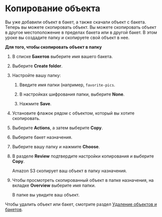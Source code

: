 # Копирование объекта<a name="CopyingAnObject"></a>

Вы уже добавили объект в бакет, а также скачали объект с бакета\. Теперь вы можете скопировать объект\. Вы можете скопировать объект в другое местоположение в пределах бакета или в другой бакет\. В этом уроке вы создадите папку и скопируете свой объект в нее\.

**Для того, чтобы скопировать объект в папку**

1. В списке **Бакетов** выберите имя вашего бакета\.

1. Выберите **Create folder**\.

1. Настройте вашу папку: 

   1. Введите имя папки \(например, `favorite-pics`\.

   1. В настройках шифрования папки, выберите **None**\.

   1. Нажмите **Save**\.

1. Установите флажок рядом с объектом, который вы хотите скопировать\.

1. Выберите **Actions**, а затем выберите **Copy**\.

1. Выберите бакет назначения\.

1. Выберите вашу папку и нажмите **Choose**\.

1. В разделе **Review** подтвердите настройки копирования и выберите **Copy**\.

   Amazon S3 скопирует ваш объект в папку назначения\.

1. Чтобы просмотреть скопированный объект в папке назначения, на вкладке **Overview** выберите имя папки\.

   В папке вы увидите ваш объект\.

Чтобы удалить объект или бакет, смотрите раздел [Удаление объектов и бакетов](DeletingAnObjectandBucket.md)\.
